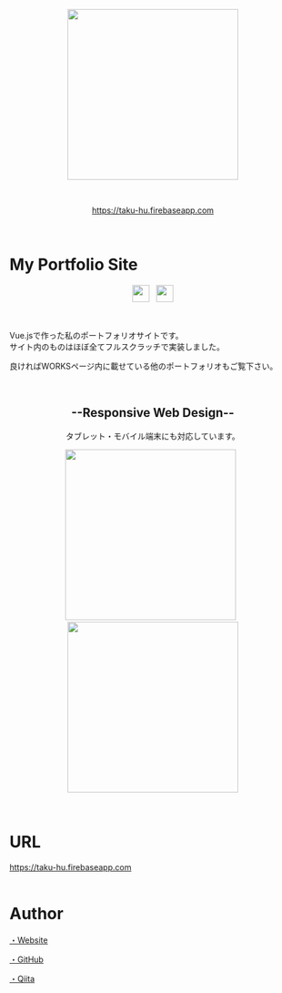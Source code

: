 <div class="image">
  <p align="center">
    <a href="https://taku-hu.firebaseapp.com">
      <img src="https://user-images.githubusercontent.com/54551190/78818238-52c59500-7a0f-11ea-86a9-521c5be1fff6.png" width="300">
    </a>
  </p>
  <br>
  <p align="center">
    <a href="https://taku-hu.firebaseapp.com" target="_blank">
      https://taku-hu.firebaseapp.com
    </a>
  </p>
</div>

<br>

<!-- ---------- -->

<div class="detail">
  <h1>My Portfolio Site</h1>
  <div class="detail__logo">
    <p align="center">
      <img src="https://user-images.githubusercontent.com/54551190/72274679-f3eeba80-366f-11ea-8a30-c0f0515e4b51.png" height="30">
      &nbsp;
      <img src="https://user-images.githubusercontent.com/54551190/72273781-52b33480-366e-11ea-9de0-5019e1223755.png" height="30">
    </p>
  </div>

  <br>

  <div class="detail__description">
  <p>
    Vue.jsで作った私のポートフォリオサイトです。<br>
    サイト内のものはほぼ全てフルスクラッチで実装しました。
  </p>
  <p>良ければWORKSページ内に載せている他のポートフォリオもご覧下さい。</p>
  </div>

  <br>

  <div class="detail__device">
    <h2 align="center">--Responsive Web Design--</h2>
    <p align="center">タブレット・モバイル端末にも対応しています。</p>
    <p align="center">
      <img src="https://user-images.githubusercontent.com/54551190/78818231-51946800-7a0f-11ea-8c13-e879056353e6.png" height="300">
      &nbsp;
      <img src="https://user-images.githubusercontent.com/54551190/78819768-b5b82b80-7a11-11ea-9eb8-f93daac7f692.png" height="300">
    </p>
  </div>
</div>

<br>

<!-- ---------- -->

<div class="url">
  <h1>URL</h1>
  <a href="https://taku-hu.firebaseapp.com" target="_blank">
    https://taku-hu.firebaseapp.com
  </a>
</div>

<br>

<!-- ---------- -->

<div class="author">
  <h1>Author</h1> 
  <p>
    <a href="https://taku-hu.firebaseapp.com/" target="_blank">・Website</a>
  </p>
  <p>
    <a href="https://github.com/taku-hu" target="_blank">・GitHub</a></p>
  <p>
    <a href="https://qiita.com/taku-hu" target="_blank">・Qiita</a>
  </p>
</div>
